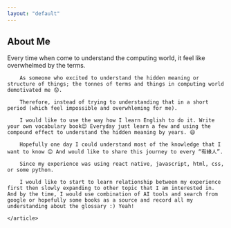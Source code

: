 ```yaml
---
layout: "default"
---
```



<main class="content-wrapper">
    <article class=" mx-6">
        <h1 class="is-size-3 has-text-weight-bold mt-4 mb-3">About Me</h1>
        Every time when come to understand the computing world, it feel like overwhelmed by the terms.

        As someone who excited to understand the hidden meaning or structure of things; the tonnes of terms and things in computing world demotivated me 😟. 
        
        Therefore, instead of trying to understanding that in a short period (which feel impossible and overwhleming for me). 
        
        I would like to use the way how I learn English to do it. Write your own vocabulary book😊 Everyday just learn a few and using the compound effect to understand the hidden meaning by years. 😄
        
        Hopefully one day I could understand most of the knowledge that I want to know 😊 And would like to share this journey to every “有緣人”.
        
        Since my experience was using react native, javascript, html, css, or some python. 
        
        I would like to start to learn relationship between my experience first then slowly expanding to other topic that I am interested in. And by the time, I would use combination of AI tools and search from google or hopefully some books as a source and record all my understanding about the glossary :) Yeah!

    </article>
</main>
